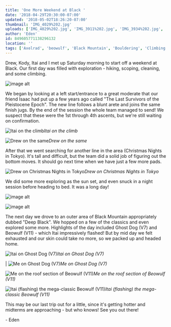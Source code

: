 ```yaml
---
title: 'One More Weekend at Black '
date: '2018-04-29T20:30:00-07:00'
updated: '2018-05-02T18:26:20-07:00'
thumbnail: 'IMG_4029%202.jpg'
uploads: ['IMG_4029%202.jpg', 'IMG_3911%202.jpg', 'IMG_3934%202.jpg', 'IMG_3955%202.jpg', 'IMG_4671.JPG', 'IMG_4679.JPG', 'IMG_3971%202.jpg', 'IMG_3993%202.jpg', 'IMG_4024%202.jpg', 'IMG_4008%202.jpg']
author: 'Eden'
id: 849605771138296132
location: ''
tags: ['Axelrad', 'beowulf', 'Black Mountain', 'Bouldering', 'Climbing', 'granite']
---
```


Drew, Kody, Itai and I met up Saturday morning to start off a weekend at Black. Our first day was filled with exploration - hiking, scoping, cleaning, and some climbing.

![image alt](uploads/IMG_4029%202.jpg)

We began by looking at a left start/entrance to a great moderate that our friend Isaac had put up a few years ago called "The Last Survivors of the Pleistocene Epoch". The new line follows a blunt arete and joins the same finish jugs. By the end of the session the whole team managed to send! We suspect that these were the 1st through 4th ascents, but we're still waiting on confirmation.

![Itai on the climb](uploads/IMG_3911%202.jpg)*Itai on the climb*

![Drew on the same](uploads/IMG_3934%202.jpg)*Drew on the same*

After that we went searching for another line in the area (Christmas Nights in Tokyo). It's tall and difficult, but the team did a solid job of figuring out the bottom moves. It should go next time when we have just a few more pads.

![Drew on Christmas Nights in Tokyo](uploads/IMG_3955%202.jpg)*Drew on Christmas Nights in Tokyo*

We did some more exploring as the sun set, and even snuck in a night session before heading to bed. It was a long day!

![image alt](uploads/IMG_4671.JPG)

![image alt](uploads/IMG_4679.JPG)

The next day we drove to an outer area of Black Mountain appropriately dubbed "Deep Black". We hopped on a few of the classics and even explored some more. Highlights of the day included Ghost Dog (V7) and Beowulf (V11) - which Itai impressively flashed! But by mid day we felt exhausted and our skin could take no more, so we packed up and headed home.

![Itai on Ghost Dog (V7)](uploads/IMG_3971%202.jpg)*Itai on Ghost Dog (V7)*

| ![Me on Ghost Dog (V7)](uploads/IMG_3993%202.jpg)*Me on Ghost Dog (V7)*

![Me on the roof section of Beowulf (V11)](uploads/IMG_4024%202.jpg)*Me on the roof section of Beowulf (V11)*

![Itai (flashing) the mega-classic Beowulf (V11)](uploads/IMG_4008%202.jpg)*Itai (flashing) the mega-classic Beowulf (V11)*

This may be our last trip out for a little, since it's getting hotter and midterms are approaching - but who knows! See you out there!

\- Eden
